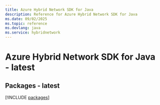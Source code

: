 ```yaml
---
title: Azure Hybrid Network SDK for Java
description: Reference for Azure Hybrid Network SDK for Java
ms.date: 09/02/2025
ms.topic: reference
ms.devlang: java
ms.service: hybridnetwork
---
```

# Azure Hybrid Network SDK for Java - latest
## Packages - latest
[!INCLUDE [packages](hybrid-network-index.md)]